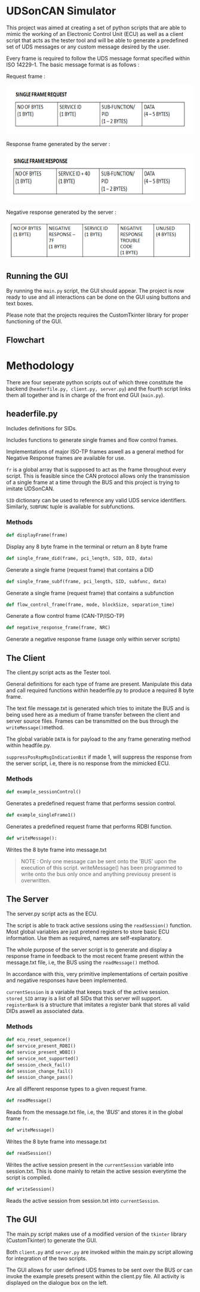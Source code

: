 # UDSonCAN Simulator

This project was aimed at creating a set of python scripts that are able to mimic the working of an Electronic Control Unit (ECU) as well as a client script that acts as the tester tool and will be able to generate a predefined set of UDS messages or any custom message desired by the user.

Every frame is required to follow the UDS message format specified within ISO 14229-1. The basic message format is as follows :

Request frame :

![](/media/message%20format%20request.png)

Response frame generated by the server :

![](/media/positive%20response.png)

Negative response generated by the server :

![](/media/negative%20response.png)

## Running the GUI

By running the `main.py` script, the GUI should appear. The project is now ready to use and all interactions can be done on the GUI using buttons and text boxes.

Please note that the projects requires the CustomTkinter library for proper functioning of the GUI.

## Flowchart

# Methodology

There are four seperate python scripts out of which three constitute the backend (`headerfile.py, client.py, server.py`) and the fourth script links them all together and is in charge of the front end GUI (`main.py`).

## headerfile.py

Includes definitions for SIDs.

Includes functions to generate single frames and flow control frames.

Implementations of major ISO-TP frames aswell as a general method for Negative Response frames are available for use.

`fr` is a global array that is supposed to act as the frame throughout every script. This is feasible since the CAN protocol allows only the transmission of a single frame at a time through the BUS and this project is trying to imitate UDSonCAN.

`SID` dictionary can be used to reference any valid UDS service identifiers.
Similarly, `SUBFUNC` tuple is available for subfunctions.

### Methods

```python
def displayFrame(frame)
```

Display any 8 byte frame in the terminal or return an 8 byte frame

```python
def single_frame_did(frame, pci_length, SID, DID, data)
```

Generate a single frame (request frame) that contains a DID

```python
def single_frame_subf(frame, pci_length, SID, subfunc, data)
```

Generate a single frame (request frame) that contains a subfunction

```python
def flow_control_frame(frame, mode, blockSize, separation_time)
```

Generate a flow control frame (CAN-TP/ISO-TP)

```python
def negative_response_frame(frame, NRC)
```

Generate a negative response frame (usage only within server scripts)

## The Client

The client.py script acts as the Tester tool.

General definitions for each type of frame are present.
Manipulate this data and call required functions within headerfile.py to produce a required 8 byte frame.

The text file message.txt is generated which tries to imitate the BUS and is being used here as a medium of frame transfer between the client and server source files. Frames can be transmitted on the bus through the `writeMessage()`method.

The global variable `DATA` is for payload to the any frame generating method within headfile.py.

`suppressPosRspMsgIndicationBit` if made 1, will suppress the response from the server script, i.e, there is no response from the mimicked ECU.

### Methods

```python
def example_sessionControl()
```

Generates a predefined request frame that performs session control.

```python
def example_singleFrame1()
```

Generates a predefined request frame that performs RDBI function.

```python
def writeMessage():
```

Writes the 8 byte frame into message.txt

> NOTE : Only one message can be sent onto the 'BUS' upon the execution of this script. writeMessage() has been programmed to write onto the bus only once and anything previousy present is overwritten.

## The Server

The server.py script acts as the ECU.

The script is able to track active sessions using the `readSession()` function.
Most global variables are just pretend registers to store basic ECU information. Use them as required, names are self-explanatory.

The whole purpose of the server script is to generate and display a response frame in feedback to the most recent frame present within the message.txt file, i.e, the BUS using the `readMessage()` method.

In accordance with this, very primitive implementations of certain positive and negative responses have been implemented.

`currentSession` is a variable that keeps track of the active session.
`stored_SID` array is a list of all SIDs that this server will support.
`registerBank` is a structure that imitates a register bank that stores all valid DIDs aswell as associated data.

### Methods

```python
def ecu_reset_sequence()
def service_present_RDBI()
def service_present_WDBI()
def service_not_supported()
def session_check_fail()
def session_change_fail()
def session_change_pass()
```

Are all different response types to a given request frame.

```python
def readMessage()
```

Reads from the message.txt file, i.e, the _'BUS'_ and stores it in the global frame `fr`.

```python
def writeMessage()
```

Writes the 8 byte frame into message.txt

```python
def readSession()
```

Writes the active session present in the `currentSession` variable into session.txt. This is done mainly to retain the active session everytime the script is compiled.

```python
def writeSession()
```

Reads the active session from session.txt into `currentSession`.

## The GUI

The main.py script makes use of a modified version of the `tkinter` library (CustomTkinter) to generate the GUI.

Both `client.py` and `server.py` are invoked within the main.py script allowing for integration of the two scripts.

The GUI allows for user defined UDS frames to be sent over the BUS or can invoke the example presets present within the client.py file. All activity is displayed on the dialogue box on the left.
